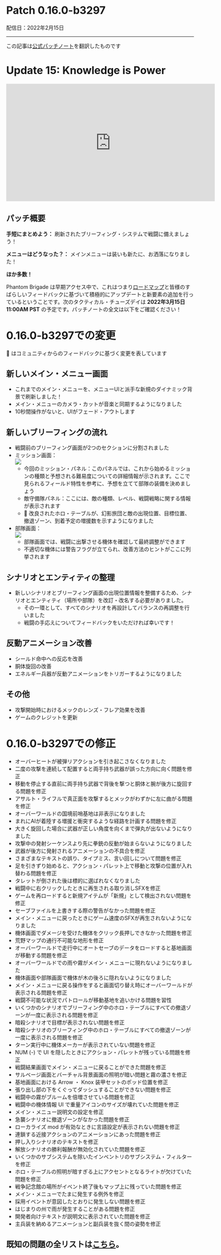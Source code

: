 # Patch 0.16.0-b3297
配信日：2022年2月15日

---

この記事は[公式パッチノート](https://braceyourselfgames.com/updates/phantom-brigade/patch-0-16-0-b3297/)を翻訳したものです

# Update 15: Knowledge is Power

<iframe title="YouTube video player" src="https://www.youtube.com/embed/e4Qc6OYdvbg" width="560" height="315" frameborder="0" allowfullscreen="allowfullscreen"></iframe>


## パッチ概要

**手短にまとめよう：** 刷新されたブリーフィング・システムで戦闘に備えましょう！

**メニューはどうなった？：** メインメニューは装いも新たに、お洒落になりました！

**ほか多数！**

Phantom Brigade は早期アクセス中で、これはつまり[ロードマップ](https://braceyourselfgames.com/phantom-brigade/)と皆様のすばらしいフィードバックに基づいて積極的にアップデートと新要素の追加を行っているということです。次のタクティカル・チューズデイは **2022年3月15日 11:00AM PST** の予定です。パッチノートの全文は以下をご確認ください！



# 0.16.0-b3297での変更

🦾 はコミュニティからのフィードバックに基づく変更を表しています


## 新しいメイン・メニュー画面

- これまでのメイン・メニューを、メニューUIと派手な新規のダイナミック背景で刷新しました！
- メイン・メニューのカメラ・カットが音楽と同期するようになりました
- 10秒間操作がないと、UIがフェード・アウトします


## 新しいブリーフィングの流れ

- 戦闘前のブリーフィング画面が2つのセクションに分割されました
- ミッション画面：  
   ![](https://braceyourselfgames.com/wp-content/uploads/2022/02/missionview.jpg)
   - 今回のミッション・パネル：このパネルでは、これから始めるミッションの種類と予想される難易度についての詳細情報が示されます。ここで見られるフィールド特性を参考に、予想を立てて部隊の装備を決めましょう
   - 敵守備隊パネル：ここには、敵の種類、レベル、戦闘戦略に関する情報が表示されます
   - 🦾 改良されたホロ・テーブルが、幻影旅団と敵の出現位置、目標位置、撤退ゾーン、到着予定の増援数を示すようになりました
- 部隊画面：  
   ![](https://braceyourselfgames.com/wp-content/uploads/2022/02/squadview.jpg)
   - 部隊画面では、戦闘に出撃させる機体を確認して最終調整ができます
   - 不適切な機体には警告フラグが立てられ、改善方法のヒントがここに列挙されます


## シナリオとエンティティの整理

- 新しいシナリオとブリーフィング画面の出現位置情報を整備するため、シナリオとエンティティ（場所や部隊）を改訂・改名する必要がありました。
   - その一環として、すべてのシナリオを再設計してバランスの再調整を行いました
   - 戦闘の手応えについてフィードバックをいただければ幸いです！


## 反動アニメーション改善

- シールド命中への反応を改善
- 胴体旋回の改善
- エネルギー兵器が反動アニメーションをトリガーするようになりました


## その他

- 攻撃開始時におけるメックのレンズ・フレア効果を改善
- ゲームのクレジットを更新



# 0.16.0-b3297での修正

- オーバーヒートが被弾リアクションを引き起こさなくなりました
- 二度の攻撃を連続して配置すると両手持ち武器が誤った方向に向く問題を修正
- 移動を停止する直前に両手持ち武器で背後を撃つと胴体と腕が後方に旋回する問題を修正
- アサルト・ライフルで真正面を攻撃するとメックがわずかに左に曲がる問題を修正
- オーバーワールドの国境前哨基地は非表示になりました
- まれにAIが着陸する増援と衝突するような経路を計画する問題を修正
- 大きく旋回した場合に武器が正しい角度を向くまで弾丸が出ないようになりました
- 攻撃中の発射シーケンスより先に拳銃の反動が始まらないようになりました
- 武器が後方に発射されるアニメーションの不具合を修正
- さまざまなテキストの誤り、タイプミス、言い回しについて問題を修正
- 足を引きずり始めると、アクション・パレット上で移動と攻撃の位置が入れ替わる問題を修正
- タレットが倒された後は標的に選ばれなくなりました
- 戦闘中に右クリックしたときに再生される取り消しSFXを修正
- ゲームを再ロードすると新規アイテムが「新規」として検出されない問題を修正
- セーブファイルを上書きする際の警告がなかった問題を修正
- メイン・メニューに戻ったときにゲーム速度のSFXが再生されないようになりました
- 機体画面でダメージを受けた機体をクリック長押しできなかった問題を修正
- 荒野マップの通行不可能な地形を修正 
- オーバーワールドで走行中にオートセーブのデータをロードすると基地画面が移動する問題を修正
- オーバーワールドでの雨や霧がメイン・メニューに現れないようになりました
- 機体画面や部隊画面で機体が木の後ろに隠れないようになりました
- メイン・メニューに戻る操作をすると画面切り替え時にオーバーワールドが表示される問題を修正
- 戦闘不可能な状況でパトロールが移動基地を追いかける問題を習性
- いくつかのシナリオでブリーフィング中のホロ・テーブルにすべての撤退ゾーンが一度に表示される問題を修正 
- 暗殺シナリオで目標が表示されない問題を修正
- 暗殺シナリオのブリーフィング中のホロ・テーブルにすべての撤退ゾーンが一度に表示される問題を修正
- ターン実行中に機体メーカーが表示されていない問題を修正
- NUM (-) で UI を隠したときにアクション・パレットが残っている問題を修正
- 戦闘結果画面でメイン・メニューに戻ることができた問題を修正
- サルベージ画面とバーチャル背景画面の照明が暗い問題と霧の濃さを修正
- 基地画面における Arrow ・ Knox 装甲セットのポッド位置を修正
- 張り出し部の下をくぐってダッシュすることができない問題を修正
- 戦闘中の霧がブルームを倍増させている問題を修正
- 戦闘中の機体情報 UI で重量アイコンのサイズが壊れていた問題を修正
- メイン・メニュー説明文の設定を修正
- 急襲シナリオに撤退ゾーンがなかった問題を修正
- ローカライズ mod が有効なときに言語設定が表示されない問題を修正
- 連鎖する近接アクションのアニメーションにあった問題を修正
- 押し入りシナリオのテキストを修正
- 解放シナリオの勝利報酬が無効化されていた問題を修正
- いくつかのサブシステムを除いたインベントリのサブシステム・フィルターを修正
- ホロ・テーブルの照明が暗すぎる上にアクセントとなるライトが欠けていた問題を修正
- 戦争記念館の場所がイベント終了後もマップ上に残っていた問題を修正
- メイン・メニューでたまに発生する例外を修正
- 採用イベントが意図したとおりに発生しない問題を修正
- はじまりの州で雨が発生することがある問題を修正
- 開発者向けテキストが説明文に表示されていた問題を修正
- 主兵装を納めるアニメーションと副兵装を抜く間の姿勢を修正


## 既知の問題の全リストは[こちら](https:braceyourselfgames.com/phantom-brigade/known-issues/)。
